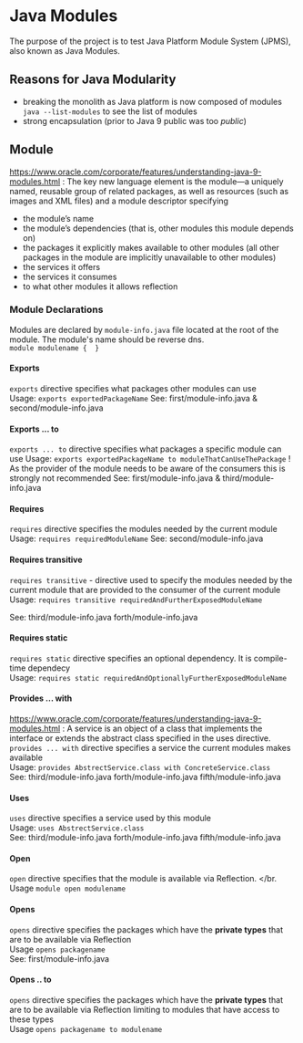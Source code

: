 # Java Modules

The purpose of the project is to test Java Platform Module System (JPMS), also known as Java Modules.

## Reasons for Java Modularity
- breaking the monolith as Java platform is now composed of modules </br>
  `java --list-modules` to see the list of modules
- strong encapsulation (prior to Java 9 public was too _public_)
  
## Module
https://www.oracle.com/corporate/features/understanding-java-9-modules.html :
The key new language element is the module—a uniquely named, reusable group of related packages, as well as resources (such as images and XML files) and a module descriptor specifying

- the module’s name
- the module’s dependencies (that is, other modules this module depends on)
- the packages it explicitly makes available to other modules (all other packages in the module are implicitly unavailable to other modules)
- the services it offers
- the services it consumes
- to what other modules it allows reflection


### Module Declarations

Modules are declared by `module-info.java` file located at the root of the module.
The module's name should be reverse dns. </br>
`module modulename { 
}`
#### Exports
`exports` directive specifies what packages other modules can use </br>
Usage: `exports exportedPackageName`
See: first/module-info.java & second/module-info.java

#### Exports ... to
`exports ... to` directive specifies what packages a specific module can use
Usage: `exports exportedPackageName to moduleThatCanUseThePackage` 
! As the provider of the module needs to be aware of the consumers this is strongly not recommended
See: first/module-info.java & third/module-info.java

#### Requires
`requires` directive specifies the modules needed by the current module  </br>
Usage: `requires requiredModuleName`
See: second/module-info.java 

#### Requires transitive
`requires transitive` - directive used to specify the modules needed by the current module that are provided to the consumer of the current module </br>
Usage: `requires transitive requiredAndFurtherExposedModuleName`

See: third/module-info.java forth/module-info.java

#### Requires static
`requires static` directive specifies an optional dependency. It is compile-time dependecy </br>
Usage: `requires static requiredAndOptionallyFurtherExposedModuleName`

#### Provides ... with
https://www.oracle.com/corporate/features/understanding-java-9-modules.html :
A service is an object of a class that implements the interface or extends the abstract class specified in the uses directive.
`provides ... with` directive specifies a service the current modules makes available </br>
Usage:
`provides AbstrectService.class with ConcreteService.class` </br>
See: third/module-info.java forth/module-info.java fifth/module-info.java

#### Uses
`uses` directive specifies a service used by this module </br>
Usage: `uses AbstrectService.class` </br>
See: third/module-info.java forth/module-info.java fifth/module-info.java

#### Open
`open` directive specifies that the module is  available via Reflection. </br.
Usage `module open modulename` </br>


#### Opens
`opens` directive specifies the packages which have the **private types** that are to be available via Reflection </br>
Usage `opens packagename` </br>
See: first/module-info.java

#### Opens .. to
`opens` directive specifies the packages which have the **private types** that are to be available via Reflection limiting to modules that 
have access to these types </br>
Usage `opens packagename to modulename` </br>

